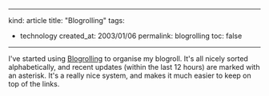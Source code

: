-----
kind: article
title: "Blogrolling"
tags:
- technology
created_at: 2003/01/06
permalink: blogrolling
toc: false
-----

<p>I've started using <a href="http://www.blogrolling.com" title="Set up a blogroll">Blogrolling</a> to organise my blogroll. It's all nicely sorted alphabetically, and recent updates (within the last 12 hours) are marked with an asterisk. It's a really nice system, and makes it much easier to keep on top of the links.</p>


